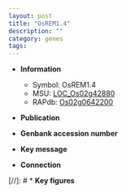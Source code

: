 ```yaml
---
layout: post
title: "OsREM1.4"
description: ""
category: genes
tags: 
---
```


* **Information**  
    + Symbol: OsREM1.4  
    + MSU: [LOC_Os02g42880](http://rice.uga.edu/cgi-bin/ORF_infopage.cgi?orf=LOC_Os02g42880)  
    + RAPdb: [Os02g0642200](http://rapdb.dna.affrc.go.jp/viewer/gbrowse_details/irgsp1?name=Os02g0642200)  

* **Publication**  

* **Genbank accession number**  

* **Key message**  

* **Connection**  

[//]: # * **Key figures**  



